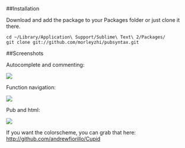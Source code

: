 ##Installation

Download and add the package to your Packages folder or just clone it there.

```
cd ~/Library/Application\ Support/Sublime\ Text\ 2/Packages/
git clone git://github.com/morleyzhi/pubsyntax.git
```

##Screenshots

Autocomplete and commenting:

<img src="https://dl.dropbox.com/u/22817005/Resources/sublime/Github/features.png" />

Function navigation:

<img src="https://dl.dropbox.com/u/22817005/Resources/sublime/Github/functionnav.png" />

Pub and html:

<img src="https://dl.dropbox.com/u/22817005/Resources/sublime/Github/pubhtml.png" />

If you want the colorscheme, you can grab that here: <a href="http://github.com/andrewfiorillo/Cupid">http://github.com/andrewfiorillo/Cupid</a>
